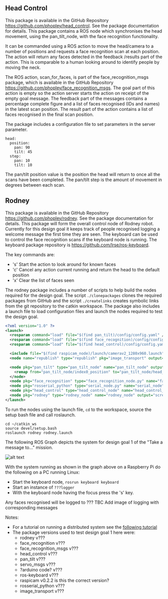 ## Head Control
This package is available in the GitHub Repository https://github.com/phopley/head_control. See the package documentation for details. This package contains a ROS node which synchronises the head movement, using the pan_tilt_node, with the face recognition functionality.

It can be commanded using a ROS action to move the head/camera to a number of positions and requests a face recognition scan at each position. The action will return any faces detected in the feedback /results part of the action. This is comparable to a human looking around to identify people by moving the neck.

The ROS action, scan_for_faces, is part of the face_recognition_msgs package, which is available in the GitHub Repository https://github.com/phopley/face_recognition_msgs. The goal part of this action is empty so the action server starts the action on receipt of the empty goal message. The feedback part of the messages contains a percentage complete figure and a list of faces recognised (IDs and names) in the latest scan position. The result part of the action contains a list of faces recognised in the final scan position.

The package includes a configuration file to set parameters in the server parameter.
```
head:
  position:
    pan: 90
    tilt: 45
  step:
    pan: 10
    tilt: 10
```
The pan/tilt position value is the position the head will return to once all the scans have been completed. The pan/tilt step is the amount of movement in degrees between each scan.
## Rodney
This package is available in the GitHub Repository https://github.com/phopley/rodney. See the package documentation for details. This package will form the overall control node of Rodney robot. Currently for this design goal it keeps track of people recognised logging a welcome message the first time they are seen. The keyboard can be used to control the face recognition scans if the keyboard node is running. The keyboard package repository is https://github.com/lrse/ros-keyboard. 

The key commands are:
- 's' Start the action to look around for known faces
- 'c' Cancel any action current running and return the head to the default position
- 'x' Clear the list of faces seen

The rodney package includes a number of scripts to help build the nodes required for the design goal. The script `./clonepackages` clones the required packages from GitHub and the script `./createlinks` creates symbolic links from the git repository to the catkin workspace.
The package also includes a launch file to load configuration files and launch the nodes required to test the design goal.
``` XML
<?xml version="1.0" ?>
<launch>
  <rosparam command="load" file="$(find pan_tilt)/config/config.yaml" />
  <rosparam command="load" file="$(find face_recognition)/config/config.yaml" />
  <rosparam command="load" file="$(find head_control)/config/config.yaml" />

  <include file="$(find raspicam_node)/launch/camerav2_1280x960.launch" />
  <node name="republish" type="republish" pkg="image_transport" output="screen" args="compressed in:=/raspicam_node/image/ raw out:=/camera/image/raw" />

  <node pkg="pan_tilt" type="pan_tilt_node" name="pan_tilt_node" output="screen">
    <remap from="pan_tilt_node/index0_position" to="pan_tilt_node/head_position" />
  </node>
  <node pkg="face_recognition" type="face_recognition_node.py" name="face_recognition_node" output="screen" />
  <node pkg="rosserial_python" type="serial_node.py" name="serial_node" output="screen" args="/dev/ttyUSB0" />
  <node pkg="head_control" type="head_control_node" name="head_control_node" output="screen" />
  <node pkg="rodney" type="rodney_node" name="rodney_node" output="screen" />
</launch>
```
To run the nodes using the launch file, `cd` to the workspace, source the setup bash file and call roslaunch.
```
cd ~/catkin_ws
source devel/setup.bash
roslaunch rodney rodney.launch
```
The following ROS Graph depicts the system for design goal 1 of the "Take a message to..." mission.

![alt text](https://github.com/phopley/rodney/blob/master/docs/images/rosgraph_m1dg1.png "Mission1, Design goal 1")

With the system running as shown in the graph above on a Raspberry Pi do the following on a PC running Linux:
- Start the keyboard node, `rosrun keyboard keyboard`
- Start an instance of `???logger`
- With the keyboard node having the focus press the 's' key.

Any faces recognised will be logged to ???
TBC Add image of logging with corresponding messages

Notes:
- For a tutorial on running a distributed system see the [following tutorial](http://wiki.ros.org/ROS/Tutorials/MultipleMachines "Multiple Machines") 
- The package versions used to test design goal 1 here were:
  - rodney v???
  - face_recognition v???
  - face_recognition_msgs v???
  - head_control v???
  - pan_tilt v???
  - servo_msgs v???
  - ?arduino code? v???
  - ros-keyboard v???
  - raspicam v0.2.2 is this the correct version?
  - rosserial_python v???
  - image_transport v???
